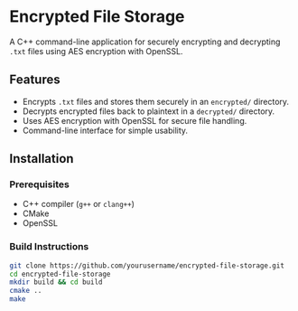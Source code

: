 # Encrypted File Storage

A C++ command-line application for securely encrypting and decrypting `.txt` files using AES encryption with OpenSSL.

## Features
- Encrypts `.txt` files and stores them securely in an `encrypted/` directory.
- Decrypts encrypted files back to plaintext in a `decrypted/` directory.
- Uses AES encryption with OpenSSL for secure file handling.
- Command-line interface for simple usability.

## Installation

### Prerequisites
- C++ compiler (`g++` or `clang++`)
- CMake
- OpenSSL

### Build Instructions
```sh
git clone https://github.com/yourusername/encrypted-file-storage.git
cd encrypted-file-storage
mkdir build && cd build
cmake ..
make
